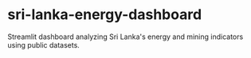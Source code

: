 # sri-lanka-energy-dashboard
Streamlit dashboard analyzing Sri Lanka's energy and mining indicators using public datasets.
